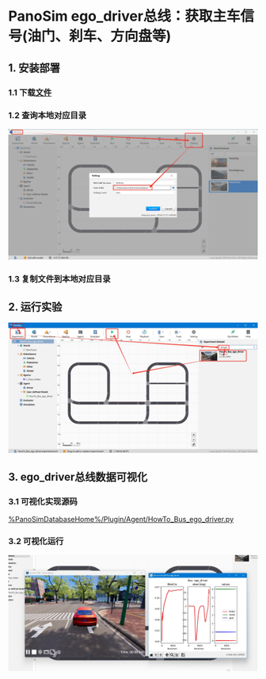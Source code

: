 # PanoSim ego_driver总线：获取主车信号(油门、刹车、方向盘等)

## 1. 安装部署

### 1.1 下载[文件](./PanoSimDatabase)

### 1.2 查询本地对应目录
![image](../ego/docs/images/folder.jpg)

### 1.3 复制文件到本地对应目录

## 2. 运行实验
![image](docs/images/open.jpg)


## 3. ego_driver总线数据可视化

### 3.1 可视化实现源码
[%PanoSimDatabaseHome%/Plugin/Agent/HowTo_Bus_ego_driver.py](PanoSimDatabase/Plugin/Agent/HowTo_Bus_ego_driver.py)

### 3.2 可视化运行
![image](docs/images/visualization.jpg)

